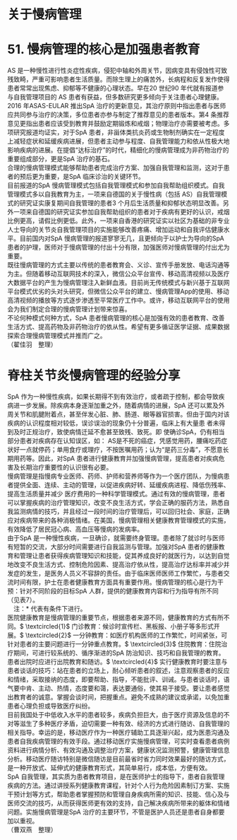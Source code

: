 # 关于慢病管理  
# 51. 慢病管理的核心是加强患者教育  
AS 是一种慢性进行性炎症性疾病，侵犯中轴和外周关节，因病变具有侵蚀性可致残致畸，严重可影响患者生活质量。而除生理上的痛苦外，长病程和反复发作使得患者常常出现焦虑、抑郁等不健康的心理状态。早在20 世纪90 年代就有报道参与自我管理项目的 AS 患者有获益，但多数研究更多倾向于关注患者心理健康。  
2016 年ASAS-EULAR 推出SpA 治疗的更新意见，其治疗原则中指出患者与医师应共同参与治疗的决策，多位患者亦参与制定了推荐意见的患者版本。第4 条推荐意见更指出患者应该受到教育并鼓励定期锻炼和戒烟；物理治疗亦需要被考虑。多项研究报道均证实，对于SpA 患者，非甾体类抗炎药或生物制剂确实在一定程度上减轻症状和延缓疾病进展，但患者主动参与程度、自我管理能力和依从性极大地影响疾病的进展。在提倡“达标治疗”的时代，精细化的慢病管理成为非药物治疗的重要组成部分，更是SpA 治疗的基石。  
合理的慢病管理模式能够帮助患者完成治疗方案、加强自我管理和监测，这对于患者的预后更为重要，是SpA 临床诊治的关键环节。  
目前报道的SpA 慢病管理模式包括自我管理模式和参加自我帮助组织模式。自我管理模式多以自我教育为主，一项来自德国的关于慢性病（包括 AS）自我管理模式的研究证实康复期间自我管理的患者3 个月后生活质量和抑郁状态明显改善。另外一项来自德国的研究证实参加自我帮助组织的患者对于疾病有更好的认识，戒烟比例更高，请假比例更低。此外，一项来自香港的研究证实以社区为基础的非专业人士导向的关节炎自我管理项目的实施能够改善疼痛、增加运动和自我评估健康水平。目前国内对SpA 慢病管理的报道寥寥无几，且更倾向于以护士为导向的SpA 患者的护理，医师对于慢病管理的付出十分有限，加强医师对慢病管理的付出尤为重要。  
既往慢病管理的方式主要以传统的患者教育会、义诊、宣传手册发放、电话沟通等为主。但随着移动互联网技术的深入，微信公众平台宣传、移动高清视频以及医疗大数据平台的产生为慢病管理注入新鲜血液。目前尚无传统模式与新兴基于互联网平台模式优劣的头对头研究，但微信公众平台的建立、慢病管理App的使用、移动高清视频的播放等方式逐步渗透至平常医疗工作中。或许，移动互联网平台的使用会为我们制定合理的慢病管理计划带来惊喜。  
不论何种模式何种方式，SpA 患者慢病管理的核心是加强有效的患者教育、改善生活方式、提高药物及非药物治疗的依从性。希望有更多循证医学证据、成果数据探索合理慢病管理模式并推而广之。  
（翟佳羽　整理）  
#  脊柱关节炎慢病管理的经验分享  
SpA 作为一种慢性疾病，如果长期得不到有效治疗，或者疏于控制，都会导致疾病进一步发展。除疾病本身逐渐加重之外，随着病情的进展，SpA 还可以累及外周关节和肌腱附着点，甚至伴发心脏、肺、肠道、眼等器官损害。但由于国内对该疾病的认识程度相对较低，误诊误治的现象仍十分普遍，临床上有大量患 者未得到及时正规治疗，致使病情迁延不愈甚至致残、致死。即 使确诊SpA，仍有相当部分患者对疾病存在认知误区，如： AS是不死的癌症，凭感觉用药，腰痛吃药症状好一点就停药；单用食疗或理疗，不按医嘱用药；认为“是药三分毒”，不愿意长期用药等。因此，对SpA 患者进行健康教育并加强慢病管理，提高患者对疾病危害及长期治疗重要性的认识很有必要。  
慢病管理是指慢病专业医师、药师、护师和营养师等作为一个医疗团队，为慢病患者提供全面、连续、主动的管理，以促进疾病好转、延缓疾病进程、降低伤残率、提高生活质量并减少 医疗费用的一种科学管理模式。通过有效的慢病管理，患者可以掌握疾病的治疗管理知识，改变不良生活方式，学会正确的服药方法，熟悉自我监测病情的技巧，并且经过一段时间的治疗管理后，可以回归社会、家庭，正确应对疾病带来的各种消极情绪。在美国，慢病管理相关健康教育管理模式的实施，有效降低了居民冠心病、高血压等慢病的发病率。  
由于SpA 是一种慢性疾病，一旦确诊，就需要终身管理。患者除了就诊时与医师有短暂的交流，大部分时间需要进行自我监测与管理。加强对SpA 患者的健康教育和管理让患者获得疾病管理知识和技能，促其养成良好的就医行为，以达到自觉地改变不良生活方式、控制危险因素、提高治疗依从性，提高治疗达标率并减少并发症的发生，是医务人员义不容辞的责任。由于临床医师医师工作繁忙，与患者交流时间有限，护士在患者健康教育方面具有重要作用。慢病管理的核心是行为干预：针对不同阶段的目标SpA 人群，提供的健康教育内容和行为指导有所不同（见表7）。  
　注：\* 代表有条件下进行。  
医院健康教育是慢病管理的重要节点，根据患者来源不同，健康教育的方式有所不同。$ \textcircled{1}$    门诊教育：候诊时宣传栏、黑板报、小册子等多形式开展。$ \textcircled{2}$    一分钟教育：如医疗机构医师的工作繁忙，时间紧张，可针对患者的主要问题进行一分钟重点教育。$ \textcircled{3}$    住院教育：住院治疗期间，可进行较系统的、循序渐进的SpA 防治知识、技巧和自我管理的教育。患者出院时应进行出院教育和随访。$ \textcircled{4}$    实行健康教育时要注意与患者谈话的技巧：站在患者的立场上，耐心倾听患者的叙述，注意观察患者的反应和情绪，采取接纳的态度，即要帮助、指导，不能批评、训诫。与患者谈话时，语气要中肯、主动、热情，态度要和蔼，表达要通俗，使其易于接受。要让患者感觉出教育者的诚意。掌握会谈时间，把握重点。避免不成熟的建议或承诺，以免加重患者心理负担或导致医疗纠纷。  
目前我国处于中低收入水平的患者较多，疾病负担巨大，由于医疗资源及信息的不对等滋生了多种医疗矛盾，迫切需要一种有效、经济的方式进行随访、自我管理的相关指导。幸运的是，移动医疗作为一种医疗辅助工具逐渐兴起，成为医患沟通及患者自我疾病管理的有效手段。通过移动医疗实施慢病管理，可实时查看患者病例资料进行病情分析、有效沟通及调整治疗方案，健康状况监测预警，健康管理信息分析。移动医疗随访特别是微信随访是目前最省时省力同时效果最好的随访方式，是一种开放式、延伸式的健康教育形式，其简单易行，成本低，方便有效。  
SpA 自我管理，其实质为患者教育项目，是在医师护士的指导下，患者自我管理疾病的方法。通过讲授系列健康教育课程，针对个人行为危险因素制订方案、实施干预计划等方式，帮助患者掌握预防和管理自身疾病所需的知识、技能、信心及与医师交流的技巧，从而获得医师更有效的支持，自己解决疾病所带来的躯体和情绪问题。实施慢病管理是SpA 治疗的主要环节，不管是医护人员还是患者自身都要加以重视。  
（曹双燕　整理）  
